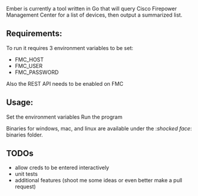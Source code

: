 Ember is currently a tool written in Go that will query Cisco Firepower Management Center for a list of devices, then output a summarized list.

## Requirements:
To run it requires 3 environment variables to be set:
- FMC_HOST
- FMC_USER
- FMC_PASSWORD

Also the REST API needs to be enabled on FMC

## Usage:
Set the environment variables
Run the program

Binaries for windows, mac, and linux are available under the :*shocked face*: binaries folder.

## TODOs
- allow creds to be entered interactively
- unit tests
- additional features (shoot me some ideas or even better make a pull request)






